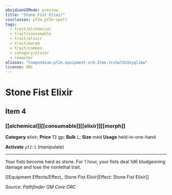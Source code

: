 ```yaml
---
obsidianUIMode: preview
title: "Stone Fist Elixir"
cssclasses: pf2e,pf2e-spell
tags:
  - trait/alchemical
  - trait/consumable
  - trait/elixir
  - trait/morph
  - trait/common
  - category/elixir
  - remaster
aliases: "Compendium.pf2e.equipment-srd.Item.YcvSw7Zn3oyqlJaw"
license: ORC
---
```

# Stone Fist Elixir
## Item 4
### [[alchemical]][[consumable]][[elixir]][[morph]]

**Category** elixir; 
**Price** 13 gp; 
**Bulk** L; **Size** med
**Usage** held-in-one-hand

**Activate** `pf2:1` (manipulate)

* * *

Your fists become hard as stone. For 1 hour, your fists deal 1d6 bludgeoning damage and lose the nonlethal trait.

[[Equipment Effects/Effect_ Stone Fist Elixir|Effect: Stone Fist Elixir]]

*Source: Pathfinder GM Core*
*ORC*